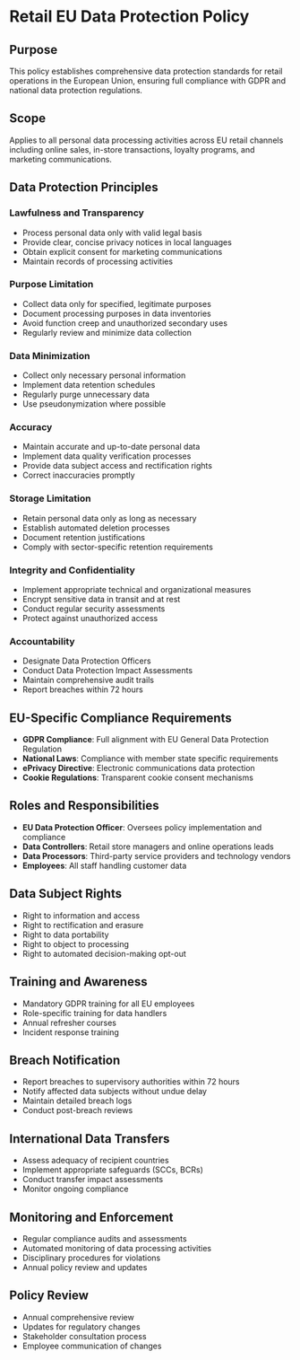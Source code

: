 # Retail EU Data Protection Policy

## Purpose
This policy establishes comprehensive data protection standards for retail operations in the European Union, ensuring full compliance with GDPR and national data protection regulations.

## Scope
Applies to all personal data processing activities across EU retail channels including online sales, in-store transactions, loyalty programs, and marketing communications.

## Data Protection Principles

### Lawfulness and Transparency
- Process personal data only with valid legal basis
- Provide clear, concise privacy notices in local languages
- Obtain explicit consent for marketing communications
- Maintain records of processing activities

### Purpose Limitation
- Collect data only for specified, legitimate purposes
- Document processing purposes in data inventories
- Avoid function creep and unauthorized secondary uses
- Regularly review and minimize data collection

### Data Minimization
- Collect only necessary personal information
- Implement data retention schedules
- Regularly purge unnecessary data
- Use pseudonymization where possible

### Accuracy
- Maintain accurate and up-to-date personal data
- Implement data quality verification processes
- Provide data subject access and rectification rights
- Correct inaccuracies promptly

### Storage Limitation
- Retain personal data only as long as necessary
- Establish automated deletion processes
- Document retention justifications
- Comply with sector-specific retention requirements

### Integrity and Confidentiality
- Implement appropriate technical and organizational measures
- Encrypt sensitive data in transit and at rest
- Conduct regular security assessments
- Protect against unauthorized access

### Accountability
- Designate Data Protection Officers
- Conduct Data Protection Impact Assessments
- Maintain comprehensive audit trails
- Report breaches within 72 hours

## EU-Specific Compliance Requirements
- **GDPR Compliance**: Full alignment with EU General Data Protection Regulation
- **National Laws**: Compliance with member state specific requirements
- **ePrivacy Directive**: Electronic communications data protection
- **Cookie Regulations**: Transparent cookie consent mechanisms

## Roles and Responsibilities
- **EU Data Protection Officer**: Oversees policy implementation and compliance
- **Data Controllers**: Retail store managers and online operations leads
- **Data Processors**: Third-party service providers and technology vendors
- **Employees**: All staff handling customer data

## Data Subject Rights
- Right to information and access
- Right to rectification and erasure
- Right to data portability
- Right to object to processing
- Right to automated decision-making opt-out

## Training and Awareness
- Mandatory GDPR training for all EU employees
- Role-specific training for data handlers
- Annual refresher courses
- Incident response training

## Breach Notification
- Report breaches to supervisory authorities within 72 hours
- Notify affected data subjects without undue delay
- Maintain detailed breach logs
- Conduct post-breach reviews

## International Data Transfers
- Assess adequacy of recipient countries
- Implement appropriate safeguards (SCCs, BCRs)
- Conduct transfer impact assessments
- Monitor ongoing compliance

## Monitoring and Enforcement
- Regular compliance audits and assessments
- Automated monitoring of data processing activities
- Disciplinary procedures for violations
- Annual policy review and updates

## Policy Review
- Annual comprehensive review
- Updates for regulatory changes
- Stakeholder consultation process
- Employee communication of changes